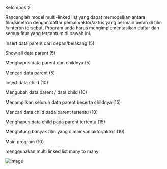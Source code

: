 Kelompok 2

Rancanglah model multi-linked list yang dapat memodelkan antara film/sinetron dengan daftar pemain/aktor/aktris yang bermain peran di film /sinteron tersebut. Program anda harus mengimplementasikan daftar dan semua fitur yang tercantum di bawah ini.

Insert data parent dari depan/belakang (5) 

Show all data parent (5)

Menghapus data parent dan childnya (5) 

Mencari data parent (5) 

Insert data child (10) 

Mengubah data parent / data child (10) 

Menampilkan seluruh data parent beserta childnya (15) 

Mencari data child pada parent tertentu (10) 

Menghapus data child pada parent tertentu (15) 

Menghitung banyak film yang dimainkan aktor/aktris   (10) 

Main program (10)

menggunakan multi linked list many to many

  ![image](https://github.com/user-attachments/assets/8efceb62-d6a8-4981-a553-a9c71eceaa01)

